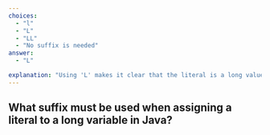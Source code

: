 ```yaml
---
choices:
  - "l"
  - "L"
  - "LL"
  - "No suffix is needed"
answer:
  - "L"

explanation: "Using 'L' makes it clear that the literal is a long value and avoids type mismatch errors."
---
```


## What suffix must be used when assigning a literal to a long variable in Java?
